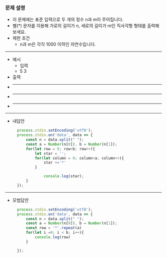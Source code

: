 ### 문제 설명
- 이 문제에는 표준 입력으로 두 개의 정수 n과 m이 주어집니다.
- 별(*) 문자를 이용해 가로의 길이가 n, 세로의 길이가 m인 직사각형 형태를 출력해보세요.
- 제한 조건
  - n과 m은 각각 1000 이하인 자연수입니다.
- - -
- 예시
  - 입력
  - 5 3
- 출력
- *****
- *****
- *****
- - -
- 내답안
  ```javascript
    process.stdin.setEncoding('utf8');
    process.stdin.on('data', data => {
        const n = data.split(" ");
        const a = Number(n[0]), b = Number(n[1]);
        for(let row = 0; row<b; row++){
            let star = '';
            for(let column = 0; column<a; column++){
                star +='*'
            }

                console.log(star);
        }
    });
  ``` 
- - -
- 모범답안
  ```javascript
    process.stdin.setEncoding('utf8');
    process.stdin.on('data', data => {
        const n = data.split(" ");
        const a = Number(n[0]), b = Number(n[1]);
        const row = '*'.repeat(a)
        for(let i =0; i < b; i++){
            console.log(row)
        }

    });
  ```

